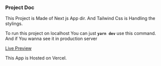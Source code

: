 ### Project Doc
This Project is Made of Next js  App dir. And Tailwind Css is Handling the stylings. 

To run this project on localhost You can just **`yarn dev`** use this command. 
And if You wanna see it in production server 

[Live Preview](https://intern-task-zeta.vercel.app/)

This App is Hosted on Vercel.

